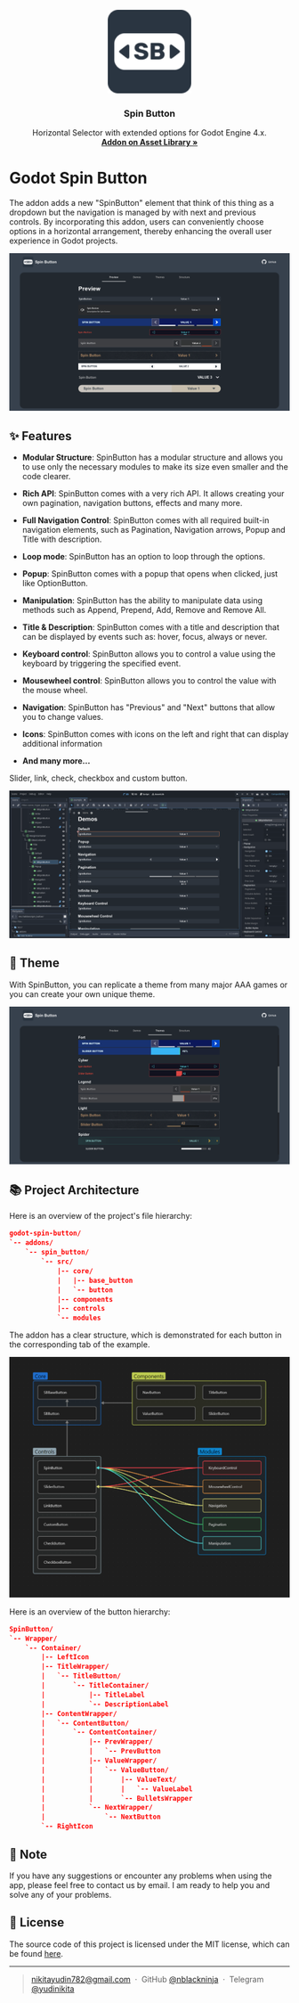 <p align="center">
   <img src="https://raw.githubusercontent.com/nblackninja/godot-spin-button/main/icon.png" alt="Godot Spin Button logo" width="150">
</p>

<h3 align="center">Spin Button</h3>

<p align="center">
  Horizontal Selector with extended options for Godot Engine 4.x.
  <br>
  <a href="https://godotengine.org/asset-library/asset/2454"><strong>Addon on Asset Library »</strong></a>
</p>

# Godot Spin Button

The addon adds a new "SpinButton" element that think of this thing as a dropdown but the navigation is managed by with next and previous controls. By incorporating this addon, users can conveniently choose options in a horizontal arrangement, thereby enhancing the overall user experience in Godot projects.

![Preview of Godot Spin Button](images/readme_preview.png)

## ✨ Features

- **Modular Structure**: SpinButton has a modular structure and allows you to use only the necessary modules to make its size even smaller and the code clearer.

- **Rich API**: SpinButton comes with a very rich API. It allows creating your own pagination, navigation buttons, effects and many more.

- **Full Navigation Control**: SpinButton comes with all required built-in navigation elements, such as Pagination, Navigation arrows, Popup and Title with description.

- **Loop mode**: SpinButton has an option to loop through the options.

- **Popup**: SpinButton comes with a popup that opens when clicked, just like OptionButton.

- **Manipulation**: SpinButton has the ability to manipulate data using methods such as Append, Prepend, Add, Remove and Remove All.

- **Title & Description**: SpinButton comes with a title and description that can be displayed by events such as: hover, focus, always or never.

- **Keyboard control**: SpinButton allows you to control a value using the keyboard by triggering the specified event.

- **Mousewheel control**: SpinButton allows you to control the value with the mouse wheel.

- **Navigation**: SpinButton has "Previous" and "Next" buttons that allow you to change values.

- **Icons**: SpinButton comes with icons on the left and right that can display additional information

- **And many more...**

Slider, link, check, checkbox and custom button.

![Features of Godot Spin Button](images/features.png)

## 🎨 Theme

With SpinButton, you can replicate a theme from many major AAA games or you can create your own unique theme.

![Theme of Godot Spin Button](images/theme.png)

## 📚 Project Architecture

Here is an overview of the project's file hierarchy:

```json
godot-spin-button/
`-- addons/
    `-- spin_button/
        `-- src/
            |-- core/
            |   |-- base_button
            |   `-- button
            |-- components
            |-- controls
            `-- modules
```

The addon has a clear structure, which is demonstrated for each button in the corresponding tab of the example.

![Structure of Godot Spin Button](images/structure.png)

Here is an overview of the button hierarchy:

```json
SpinButton/
`-- Wrapper/
    `-- Container/
        |-- LeftIcon
        |-- TitleWrapper/
        |   `-- TitleButton/
        |       `-- TitleContainer/
        |           |-- TitleLabel
        |           `-- DescriptionLabel
        |-- ContentWrapper/
        |   `-- ContentButton/
        |       `-- ContentContainer/
        |           |-- PrevWrapper/
        |           |   `-- PrevButton
        |           |-- ValueWrapper/
        |           |   `-- ValueButton/
        |           |       |-- ValueText/
        |           |       |   `-- ValueLabel
        |           |       `-- BulletsWrapper
        |           `-- NextWrapper/
        |               `-- NextButton
        `-- RightIcon
```

## 💬 Note

If you have any suggestions or encounter any problems when using the app, please feel free to contact us by email. I am ready to help you and solve any of your problems.

## 🔐 License

The source code of this project is licensed under the MIT license, which can be found [here](LICENSE).

---

> <nikitayudin782@gmail.com> &nbsp;&middot;&nbsp;
> GitHub [@nblackninja](https://github.com/с) &nbsp;&middot;&nbsp;
> Telegram [@yudinikita](https://t.me/yudinikita)
